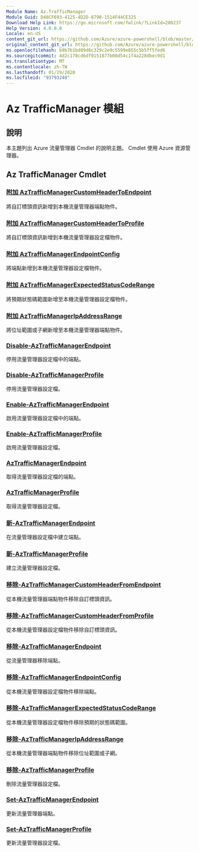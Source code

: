 ```yaml
---
Module Name: Az.TrafficManager
Module Guid: D48CF693-4125-4D2D-8790-1514F44CE325
Download Help Link: https://go.microsoft.com/fwlink/?LinkId=280237
Help Version: 4.0.0.0
Locale: en-US
content_git_url: https://github.com/Azure/azure-powershell/blob/master/src/TrafficManager/TrafficManager/help/Az.TrafficManager.md
original_content_git_url: https://github.com/Azure/azure-powershell/blob/master/src/TrafficManager/TrafficManager/help/Az.TrafficManager.md
ms.openlocfilehash: b9b7b1bd89d6c329c2e9c5599e855c5b5ff5fed6
ms.sourcegitcommit: 4d2c178cd6df9151877b08d54c1f4a228dbec9d1
ms.translationtype: MT
ms.contentlocale: zh-TW
ms.lasthandoff: 01/29/2020
ms.locfileid: "93793240"
---
```

# Az TrafficManager 模組
## 說明
本主題列出 Azure 流量管理器 Cmdlet 的說明主題。 Cmdlet 使用 Azure 資源管理器。

## Az TrafficManager Cmdlet
### [附加 AzTrafficManagerCustomHeaderToEndpoint](Add-AzTrafficManagerCustomHeaderToEndpoint.md)
將自訂標頭資訊新增到本機流量管理器端點物件。

### [附加 AzTrafficManagerCustomHeaderToProfile](Add-AzTrafficManagerCustomHeaderToProfile.md)
將自訂標頭資訊新增到本機流量管理器設定檔物件。

### [附加 AzTrafficManagerEndpointConfig](Add-AzTrafficManagerEndpointConfig.md)
將端點新增到本機流量管理器設定檔物件。

### [附加 AzTrafficManagerExpectedStatusCodeRange](Add-AzTrafficManagerExpectedStatusCodeRange.md)
將預期狀態碼範圍新增至本機流量管理器設定檔物件。

### [附加 AzTrafficManagerIpAddressRange](Add-AzTrafficManagerIpAddressRange.md)
將位址範圍或子網新增至本機流量管理器端點物件。

### [Disable-AzTrafficManagerEndpoint](Disable-AzTrafficManagerEndpoint.md)
停用流量管理器設定檔中的端點。

### [Disable-AzTrafficManagerProfile](Disable-AzTrafficManagerProfile.md)
停用流量管理器設定檔。

### [Enable-AzTrafficManagerEndpoint](Enable-AzTrafficManagerEndpoint.md)
啟用流量管理器設定檔中的端點。

### [Enable-AzTrafficManagerProfile](Enable-AzTrafficManagerProfile.md)
啟用流量管理器設定檔。

### [AzTrafficManagerEndpoint](Get-AzTrafficManagerEndpoint.md)
取得流量管理器設定檔的端點。

### [AzTrafficManagerProfile](Get-AzTrafficManagerProfile.md)
取得流量管理器設定檔。

### [新-AzTrafficManagerEndpoint](New-AzTrafficManagerEndpoint.md)
在流量管理器設定檔中建立端點。

### [新-AzTrafficManagerProfile](New-AzTrafficManagerProfile.md)
建立流量管理器設定檔。

### [移除-AzTrafficManagerCustomHeaderFromEndpoint](Remove-AzTrafficManagerCustomHeaderFromEndpoint.md)
從本機流量管理器端點物件移除自訂標頭資訊。

### [移除-AzTrafficManagerCustomHeaderFromProfile](Remove-AzTrafficManagerCustomHeaderFromProfile.md)
從本機流量管理器設定檔物件移除自訂標頭資訊。

### [移除-AzTrafficManagerEndpoint](Remove-AzTrafficManagerEndpoint.md)
從流量管理器移除端點。

### [移除-AzTrafficManagerEndpointConfig](Remove-AzTrafficManagerEndpointConfig.md)
從本機流量管理器設定檔物件移除端點。

### [移除-AzTrafficManagerExpectedStatusCodeRange](Remove-AzTrafficManagerExpectedStatusCodeRange.md)
從本機流量管理器設定檔物件移除預期的狀態碼範圍。

### [移除-AzTrafficManagerIpAddressRange](Remove-AzTrafficManagerIpAddressRange.md)
從本機流量管理器端點物件移除位址範圍或子網。

### [移除-AzTrafficManagerProfile](Remove-AzTrafficManagerProfile.md)
刪除流量管理器設定檔。

### [Set-AzTrafficManagerEndpoint](Set-AzTrafficManagerEndpoint.md)
更新流量管理器端點。

### [Set-AzTrafficManagerProfile](Set-AzTrafficManagerProfile.md)
更新流量管理器設定檔。

